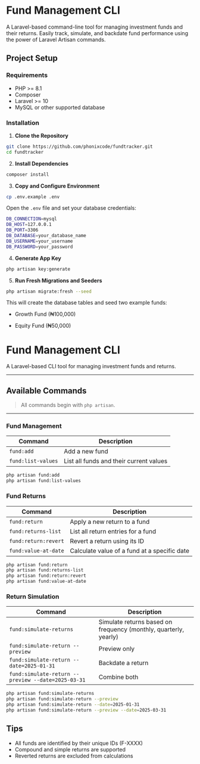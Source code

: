 # Fund Management CLI

A Laravel-based command-line tool for managing investment funds and their returns. Easily track, simulate, and backdate fund performance using the power of Laravel Artisan commands.

## Project Setup

### Requirements

- PHP >= 8.1
- Composer
- Laravel >= 10
- MySQL or other supported database

### Installation

1. **Clone the Repository**

```bash
git clone https://github.com/phonixcode/fundtracker.git
cd fundtracker
```

2. **Install Dependencies**

```bash
composer install
```

3. **Copy and Configure Environment**

```bash
cp .env.example .env
```
Open the `.env` file and set your database credentials:
   ```bash
   DB_CONNECTION=mysql
   DB_HOST=127.0.0.1
   DB_PORT=3306
   DB_DATABASE=your_database_name
   DB_USERNAME=your_username
   DB_PASSWORD=your_password
   ```

4. **Generate App Key**
```bash
php artisan key:generate
```

5. **Run Fresh Migrations and Seeders**
```bash
php artisan migrate:fresh --seed
```
This will create the database tables and seed two example funds:

- Growth Fund (₦100,000)

- Equity Fund (₦50,000)

# Fund Management CLI

A Laravel-based CLI tool for managing investment funds and returns.

---

## Available Commands

> All commands begin with `php artisan`.

---

### Fund Management

| Command         | Description                              |
|----------------|------------------------------------------|
| `fund:add`      | Add a new fund                          |
| `fund:list-values`     | List all funds and their current values |

```bash
php artisan fund:add
php artisan fund:list-values
```
### Fund Returns

| Command         | Description                              |
|----------------|------------------------------------------|
| `fund:return`      | Apply a new return to a fund                         |
| `fund:returns-list`     | List all return entries for a fund |
| `fund:return:revert`     | Revert a return using its ID |
| `fund:value-at-date`     | Calculate value of a fund at a specific date |

```bash
php artisan fund:return
php artisan fund:returns-list
php artisan fund:return:revert
php artisan fund:value-at-date
```

### Return Simulation

| Command        | Description                              |
|----------------|------------------------------------------|
| `fund:simulate-returns`  | Simulate returns based on frequency (monthly, quarterly, yearly)             |
| `fund:simulate-return --preview`  | Preview only             |
| `fund:simulate-return --date=2025-01-31`  | Backdate a return            |
| `fund:simulate-return --preview --date=2025-03-31`  | Combine both             |

```bash
php artisan fund:simulate-returns
php artisan fund:simulate-return --preview
php artisan fund:simulate-return --date=2025-01-31
php artisan fund:simulate-return --preview --date=2025-03-31
```


## Tips
- All funds are identified by their unique IDs (F-XXXX)
- Compound and simple returns are supported
- Reverted returns are excluded from calculations

